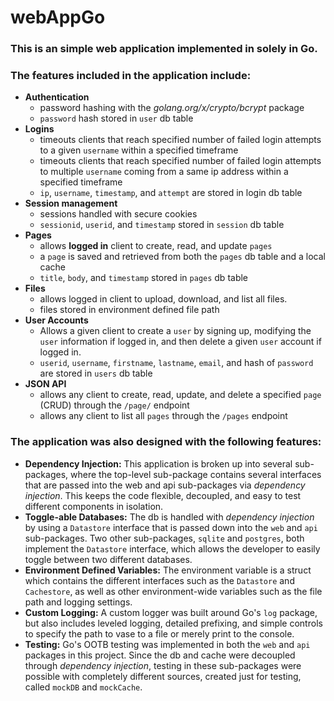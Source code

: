 # webAppGo
### This is an simple web application implemented in solely in Go.

### The features included in the application include:
* **Authentication**
  * password hashing with the *golang.org/x/crypto/bcrypt* package
  * `password` hash stored in `user` db table
* **Logins**
  * timeouts clients that reach specified number of failed login attempts to a given `username` within a specified timeframe
  * timeouts clients that reach specified number of failed login attempts to multiple `username` coming from a same ip address within a specified timeframe
  * `ip`, `username`, `timestamp`, and `attempt` are stored in login db table
* **Session management**
  * sessions handled with secure cookies
  * `sessionid`, `userid`, and `timestamp` stored in `session` db table
* **Pages**
  * allows **logged in** client to create, read, and update `pages`
  * a `page` is saved and retrieved from both the `pages` db table and a local cache
  * `title`, `body`, and `timestamp` stored in `pages` db table
* **Files**
  * allows logged in client to upload, download, and list all files.
  * files stored in environment defined file path
* **User Accounts**
  * Allows a given client to create a `user` by signing up, modifying the `user` information if logged in, and then delete a given `user` account if logged in.
  * `userid`, `username`, `firstname`, `lastname`, `email`, and hash of `password` are stored in `users` db table
* **JSON API**
  * allows any client to create, read, update, and delete a specified `page` (CRUD) through the `/page/` endpoint
  * allows any client to list all `pages` through the `/pages` endpoint


### The application was also designed with the following features:
* **Dependency Injection:**
  This application is broken up into several sub-packages, where the top-level sub-package contains several interfaces that are passed into the web and api sub-packages via *dependency injection*. This keeps the code flexible, decoupled, and easy to test different components in isolation.
* **Toggle-able Databases:**
  The db is handled with *dependency injection* by using a `Datastore` interface that is passed down into the `web` and `api` sub-packages. Two other sub-packages, `sqlite` and `postgres`, both implement the `Datastore` interface, which allows the developer to easily toggle between two different databases.   
* **Environment Defined Variables:**
  The environment variable is a struct which contains the different interfaces such as the `Datastore` and `Cachestore`, as well as other environment-wide variables such as the file path and logging settings.
* **Custom Logging:**
  A custom logger was built around Go's `log` package, but also includes leveled logging, detailed prefixing, and simple controls to specify the path to vase to a file or merely print to the console.
* **Testing:**
  Go's OOTB testing was implemented in both the `web` and `api` packages in this project. Since the db and cache were decoupled through *dependency injection*, testing in these sub-packages were possible with completely different sources, created just for testing, called `mockDB` and `mockCache`.
